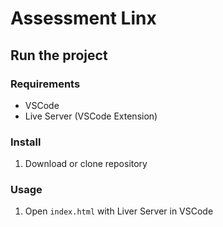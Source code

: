 # Assessment Linx

## Run the project

### Requirements
* VSCode
* Live Server (VSCode Extension)

### Install
1. Download or clone repository

### Usage
1. Open `index.html` with Liver Server in VSCode
